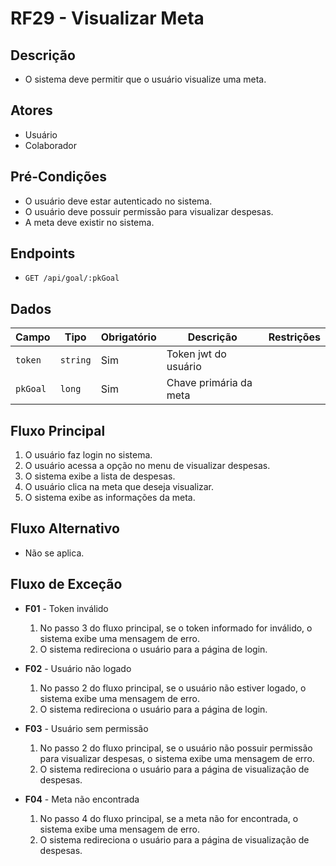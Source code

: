 # RF29 - Visualizar Meta

## Descrição

- O sistema deve permitir que o usuário visualize uma meta.

## Atores

- Usuário
- Colaborador

## Pré-Condições

- O usuário deve estar autenticado no sistema.
- O usuário deve possuir permissão para visualizar despesas.
- A meta deve existir no sistema.

## Endpoints

- `GET /api/goal/:pkGoal`

## Dados

| Campo    | Tipo      | Obrigatório | Descrição              | Restrições |
|----------|-----------|-------------|------------------------|------------|
| `token`  | `string`  | Sim         | Token jwt do usuário   |            |
| `pkGoal` | `long` | Sim         | Chave primária da meta |            |

## Fluxo Principal

1. O usuário faz login no sistema.
2. O usuário acessa a opção no menu de visualizar despesas.
3. O sistema exibe a lista de despesas.
4. O usuário clica na meta que deseja visualizar.
5. O sistema exibe as informações da meta.

## Fluxo Alternativo

- Não se aplica.

## Fluxo de Exceção

- **F01** - Token inválido
    1. No passo 3 do fluxo principal, se o token informado for inválido, o sistema exibe uma mensagem de erro.
    2. O sistema redireciona o usuário para a página de login.

- **F02** - Usuário não logado
    1. No passo 2 do fluxo principal, se o usuário não estiver logado, o sistema exibe uma mensagem de erro.
    2. O sistema redireciona o usuário para a página de login.

- **F03** - Usuário sem permissão
    1. No passo 2 do fluxo principal, se o usuário não possuir permissão para visualizar despesas, o sistema exibe uma
       mensagem de erro.
    2. O sistema redireciona o usuário para a página de visualização de despesas.

- **F04** - Meta não encontrada
    1. No passo 4 do fluxo principal, se a meta não for encontrada, o sistema exibe uma mensagem de erro.
    2. O sistema redireciona o usuário para a página de visualização de despesas.
